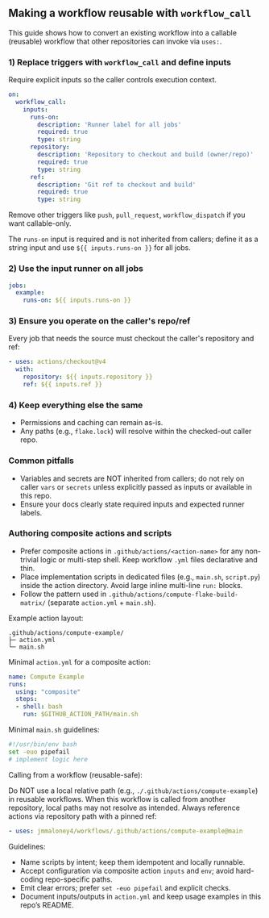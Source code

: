 ## Making a workflow reusable with `workflow_call`

This guide shows how to convert an existing workflow into a callable (reusable) workflow that other repositories can invoke via `uses:`.

### 1) Replace triggers with `workflow_call` and define inputs

Require explicit inputs so the caller controls execution context.

```yaml
on:
  workflow_call:
    inputs:
      runs-on:
        description: 'Runner label for all jobs'
        required: true
        type: string
      repository:
        description: 'Repository to checkout and build (owner/repo)'
        required: true
        type: string
      ref:
        description: 'Git ref to checkout and build'
        required: true
        type: string
```

Remove other triggers like `push`, `pull_request`, `workflow_dispatch` if you want callable-only.

The `runs-on` input is required and is not inherited from callers; define it as a string input and use `${{ inputs.runs-on }}` for all jobs.

### 2) Use the input runner on all jobs

```yaml
jobs:
  example:
    runs-on: ${{ inputs.runs-on }}
```

### 3) Ensure you operate on the caller's repo/ref

Every job that needs the source must checkout the caller's repository and ref:

```yaml
- uses: actions/checkout@v4
  with:
    repository: ${{ inputs.repository }}
    ref: ${{ inputs.ref }}
```

### 4) Keep everything else the same

- Permissions and caching can remain as-is.
- Any paths (e.g., `flake.lock`) will resolve within the checked-out caller repo.

### Common pitfalls

- Variables and secrets are NOT inherited from callers; do not rely on caller `vars` or `secrets` unless explicitly passed as inputs or available in this repo.
- Ensure your docs clearly state required inputs and expected runner labels.

### Authoring composite actions and scripts

- Prefer composite actions in `.github/actions/<action-name>` for any non-trivial logic or multi-step shell. Keep workflow `.yml` files declarative and thin.
- Place implementation scripts in dedicated files (e.g., `main.sh`, `script.py`) inside the action directory. Avoid large inline multi-line `run:` blocks.
- Follow the pattern used in `.github/actions/compute-flake-build-matrix/` (separate `action.yml` + `main.sh`).

Example action layout:

```text
.github/actions/compute-example/
├─ action.yml
└─ main.sh
```

Minimal `action.yml` for a composite action:

```yaml
name: Compute Example
runs:
  using: "composite"
  steps:
  - shell: bash
    run: $GITHUB_ACTION_PATH/main.sh
```

Minimal `main.sh` guidelines:

```bash
#!/usr/bin/env bash
set -euo pipefail
# implement logic here
```

Calling from a workflow (reusable-safe):

Do NOT use a local relative path (e.g., `./.github/actions/compute-example`) in reusable workflows. When this workflow is called from another repository, local paths may not resolve as intended. Always reference actions via repository path with a pinned ref:

```yaml
- uses: jmmaloney4/workflows/.github/actions/compute-example@main
```

Guidelines:
- Name scripts by intent; keep them idempotent and locally runnable.
- Accept configuration via composite action `inputs` and `env`; avoid hard-coding repo-specific paths.
- Emit clear errors; prefer `set -euo pipefail` and explicit checks.
- Document inputs/outputs in `action.yml` and keep usage examples in this repo’s README.
